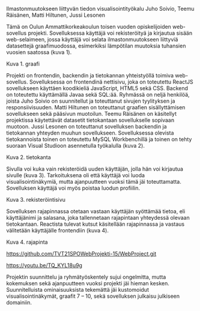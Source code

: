 Ilmastonmuutokseen liittyvän tiedon visualisointityökalu
Juho Soivio, Teemu Räisänen, Matti Hiltunen, Jussi Lesonen

Tämä on Oulun Ammattikorkeakoulun toisen vuoden opiskelijoiden web-sovellus projekti. Sovelluksessa käyttäjä voi rekisteröityä ja kirjautua sisään web-selaimeen, jossa käyttäjä voi selata ilmastonmuutokseen liittyviä datasettejä graafimuodossa, esimerkiksi lämpötilan muutoksia tuhansien vuosien saatossa (kuva 1).


Kuva 1. graafi

Projekti on frontendin, backendin ja tietokannan yhteistyöllä toimiva web-sovellus. Sovelluksessa on frontendinä nettisivu, joka on toteutettu ReactJS sovellukseen käyttäen koodikieliä JavaScript, HTML5 sekä CSS. Backend on toteutettu käyttämällä Javaa sekä SQL:ää.
Ryhmässä on neljä henkilöä, joista Juho Soivio on suunnitellut ja toteuttanut sivujen tyylityksen ja responsiivisuuden. Matti Hiltunen on toteuttanut graafien sisällyttämisen sovellukseen sekä pääsivun muotoilun. Teemu Räisänen on käsitellyt projektissa käytettävät datasetit tietokantaan sovellukselle sopivaan muotoon.  Jussi Lesonen on toteuttanut sovelluksen backendin ja tietokannan yhteyden muuhun sovellukseen.
Sovelluksessa olevista tietokannoista toinen on toteutettu MySQL Workbenchillä ja toinen on tehty suoraan Visual Studioon asennetulla työkalulla (kuva 2).
 
Kuva 2. tietokanta

Sivulla voi kuka vain rekisteröidä uuden käyttäjän, jolla hän voi kirjautua sivulle (kuva 3). Tarkoituksena oli että käyttäjä voi luoda visualisointinäkymiä, mutta ajanpuutteen vuoksi tämä jäi toteuttamatta. Sovelluksen käyttäjä voi myös poistaa luodun profiilin.

 
Kuva 3. rekisteröintisivu

Sovelluksen rajapinnassa otetaan vastaan käyttäjän syöttämää tietoa, eli käyttäjänimi ja salasana, joka tallennetaan rajapintaan yhteydessä olevaan tietokantaan. Reactista tulevat kutsut käsitellään rajapinnassa ja vastaus välitetään käyttäjälle frontendiin (kuva 4).
 
Kuva 4. rajapinta

https://github.com/TVT21SPOWebProjekti-15/WebProject.git

https://youtu.be/TQ_KYL18u9g

Projektin suunnittelu ja ryhmätyöskentely sujui ongelmitta, mutta kokemuksen sekä ajanpuutteen vuoksi projekti jäi hieman kesken. Suunnitelluista ominaisuuksista tekemättä jäi kustomoidut visualisointinäkymät, graafit 7 – 10, sekä sovelluksen julkaisu julkiseen domainiin.
